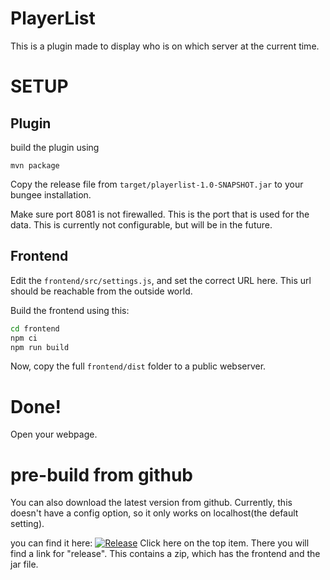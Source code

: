 # PlayerList

This is a plugin made to display who is on which server at the current time.

# SETUP

## Plugin

build the plugin using

```
mvn package
```
Copy the release file from `target/playerlist-1.0-SNAPSHOT.jar` to your bungee installation.

Make sure port 8081 is not firewalled. This is the port that is used for the data.
This is currently not configurable, but will be in the future.
## Frontend

Edit the `frontend/src/settings.js`, and set the correct URL here. This url should be reachable from the outside world.

Build the frontend using this:

```bash
cd frontend
npm ci
npm run build
```
Now, copy the full `frontend/dist` folder to a public webserver.

# Done!

Open your webpage.

# pre-build from github

You can also download the latest version from github. Currently, this doesn't have a config option, so it only works on localhost(the default setting).

you can find it here: [![Release](https://github.com/RubenNL/PlayerList/actions/workflows/release.yml/badge.svg)](https://github.com/RubenNL/PlayerList/actions/workflows/release.yml) Click here on the top item. There you will find a link for "release". This contains a zip, which has the frontend and the jar file.
